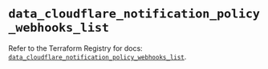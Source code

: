 # `data_cloudflare_notification_policy_webhooks_list`

Refer to the Terraform Registry for docs: [`data_cloudflare_notification_policy_webhooks_list`](https://registry.terraform.io/providers/cloudflare/cloudflare/5.2.0/docs/data-sources/notification_policy_webhooks_list).
